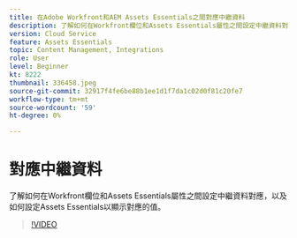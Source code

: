 ```yaml
---
title: 在Adobe Workfront和AEM Assets Essentials之間對應中繼資料
description: 了解如何在Workfront欄位和Assets Essentials屬性之間設定中繼資料對應，以及如何設定Assets Essentials以顯示對應的中繼資料。
version: Cloud Service
feature: Assets Essentials
topic: Content Management, Integrations
role: User
level: Beginner
kt: 8222
thumbnail: 336458.jpeg
source-git-commit: 32917f4fe6be88b1ee1d1f7da1c02d0f81c20fe7
workflow-type: tm+mt
source-wordcount: '59'
ht-degree: 0%

---
```



# 對應中繼資料

了解如何在Workfront欄位和Assets Essentials屬性之間設定中繼資料對應，以及如何設定Assets Essentials以顯示對應的值。

>[!VIDEO](https://video.tv.adobe.com/v/336458/?quality=12&learn=on)
